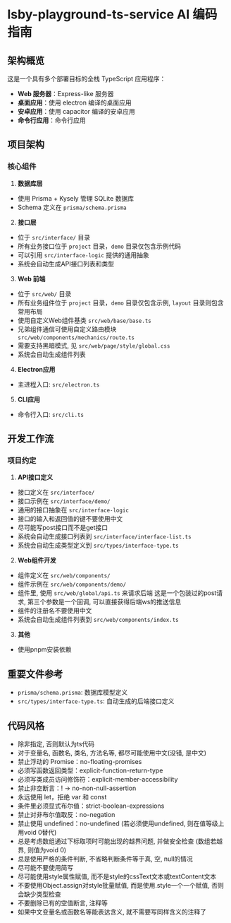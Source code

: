 # lsby-playground-ts-service AI 编码指南

## 架构概览

这是一个具有多个部署目标的全栈 TypeScript 应用程序：

- **Web 服务器**：Express-like 服务器
- **桌面应用**：使用 electron 编译的桌面应用
- **安卓应用**：使用 capacitor 编译的安卓应用
- **命令行应用**：命令行应用

## 项目架构

### 核心组件

1. **数据库层**

- 使用 Prisma + Kysely 管理 SQLite 数据库
- Schema 定义在 `prisma/schema.prisma`

2. **接口层**

- 位于 `src/interface/` 目录
- 所有业务接口位于 `project` 目录，`demo` 目录仅包含示例代码
- 可以引用 `src/interface-logic` 提供的通用抽象
- 系统会自动生成API接口列表和类型

3. **Web 前端**

- 位于 `src/web/` 目录
- 所有业务组件位于 `project` 目录，`demo` 目录仅包含示例, `layout` 目录则包含常用布局
- 使用自定义Web组件基类 `src/web/base/base.ts`
- 兄弟组件通信可使用自定义路由模块 `src/web/components/mechanics/route.ts`
- 需要支持黑暗模式, 见 `src/web/page/style/global.css`
- 系统会自动生成组件列表

4. **Electron应用**

- 主进程入口: `src/electron.ts`

5. **CLI应用**

- 命令行入口: `src/cli.ts`

## 开发工作流

### 项目约定

1. **API接口定义**

- 接口定义在 `src/interface/`
- 接口示例在 `src/interface/demo/`
- 通用的接口抽象在 `src/interface-logic`
- 接口的输入和返回值的键不要使用中文
- 尽可能写post接口而不是get接口
- 系统会自动生成接口列表到 `src/interface/interface-list.ts`
- 系统会自动生成类型定义到 `src/types/interface-type.ts`

2. **Web组件开发**

- 组件定义在 `src/web/components/`
- 组件示例在 `src/web/components/demo/`
- 组件里, 使用 `src/web/global/api.ts` 来请求后端
  这是一个包装过的post请求, 第三个参数是一个回调, 可以直接获得后端ws的推送信息
- 组件的注册名不要使用中文
- 系统会自动生成组件列表到 `src/web/components/index.ts`

3. **其他**

- 使用pnpm安装依赖

## 重要文件参考

- `prisma/schema.prisma`: 数据库模型定义
- `src/types/interface-type.ts`: 自动生成的后端接口定义

## 代码风格

- 除非指定, 否则默认为ts代码
- 对于变量名, 函数名, 类名, 方法名等, 都尽可能使用中文(没错, 是中文)
- 禁止浮动的 Promise：no-floating-promises
- 必须写函数返回类型：explicit-function-return-type
- 必须写类成员访问修饰符：explicit-member-accessibility
- 禁止非空断言：! → no-non-null-assertion
- 永远使用 let，拒绝 var 和 const
- 条件里必须显式布尔值：strict-boolean-expressions
- 禁止对非布尔值取反：no-negation
- 禁止使用 undefined：no-undefined (若必须使用undefined, 则在值等级上用void 0替代)
- 总是考虑数组通过下标取项时可能出现的越界问题, 并做安全检查 (数组若越界, 则值为void 0)
- 总是使用严格的条件判断, 不省略判断条件等于真, 空, null的情况
- 尽可能不要使用简写
- 尽可能使用style属性赋值, 而不是style的cssText文本或textContent文本
- 不要使用Object.assign对style批量赋值, 而是使用.style一个一个赋值, 否则会缺少类型检查
- 不要删除已有的空值断言, 注释等
- 如果中文变量名或函数名等能表达含义, 就不需要写同样含义的注释了
